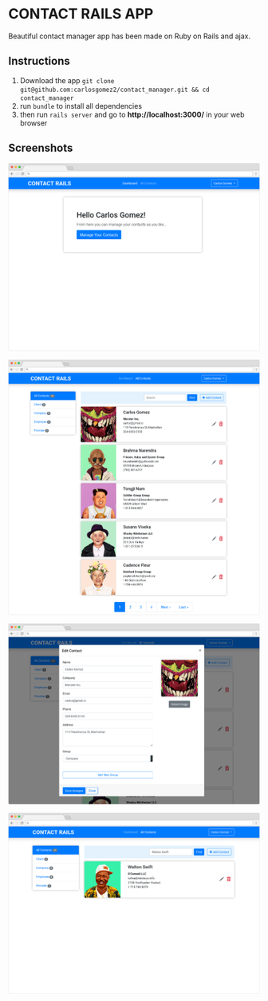# CONTACT RAILS APP

Beautiful contact manager app has been made on Ruby on Rails and ajax.

## Instructions

1.  Download the app `git clone git@github.com:carlosgomez2/contact_manager.git && cd contact_manager`
2.  run `bundle` to install all dependencies
3.  then run `rails server` and go to **http://localhost:3000/** in your web browser

## Screenshots

![dashboard](dashboard.png)

![all contacts](all_contacts.png)

![new contact](new_contact.png)

![search results](search_result.png)
